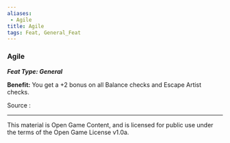 ```yaml
---
aliases:
 - Agile
title: Agile
tags: Feat, General_Feat
---
```

### Agile 
***Feat Type: General***

**Benefit:** You get a +2 bonus on all Balance checks and Escape Artist
checks.


Source :

---

This material is Open Game Content, and is licensed for public use under the terms of the Open Game License v1.0a.

